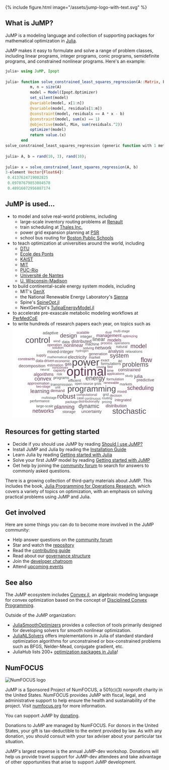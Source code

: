---
---

{% include figure.html image="/assets/jump-logo-with-text.svg" %}

## What is JuMP?

JuMP is a modeling language and collection of supporting packages for
mathematical optimization in [Julia](https://julialang.org).

JuMP makes it easy to formulate and solve a range of problem classes, including
linear programs, integer programs, conic programs, semidefinite programs, and
constrained nonlinear programs. Here's an example:

```julia
julia> using JuMP, Ipopt

julia> function solve_constrained_least_squares_regression(A::Matrix, b::Vector)
           m, n = size(A)
           model = Model(Ipopt.Optimizer)
           set_silent(model)
           @variable(model, x[1:n])
           @variable(model, residuals[1:m])
           @constraint(model, residuals == A * x - b)
           @constraint(model, sum(x) == 1)
           @objective(model, Min, sum(residuals.^2))
           optimize!(model)
           return value.(x)
       end
solve_constrained_least_squares_regression (generic function with 1 method)

julia> A, b = rand(10, 3), rand(10);

julia> x = solve_constrained_least_squares_regression(A, b)
3-element Vector{Float64}:
 0.4137624719002825
 0.09707679853084578
 0.48916072956887174
```

## JuMP is used...

 * to model and solve real-world problems, including
    * large-scale inventory routing problems at [Renault](https://pubsonline.informs.org/doi/10.1287/trsc.2022.0342)
    * train scheduling at [Thales Inc.](https://www.sciencedirect.com/science/article/pii/S0191261516304830)
    * power grid expansion planning at [PSR](https://juliacomputing.com/case-studies/psr/)
    * school bus routing for [Boston Public Schools](https://www.the74million.org/article/building-a-smarter-and-cheaper-school-bus-system-how-a-boston-mit-partnership-led-to-new-routes-that-are-20-more-efficient-use-400-fewer-buses-save-5-million/)
 * to teach optimization at universities around the world, including
    * [DTU](https://www.man.dtu.dk/mathprogrammingwithjulia)
    * [École des Ponts](https://ecoledesponts.fr)
    * [KAIST](https://kaist.ac.kr/en/)
    * [MIT](https://orc.mit.edu)
    * [PUC-Rio](http://www.puc-rio.br/english/)
    * [Université de Nantes](https://www.univ-nantes.fr)
    * [U. Wisconsin-Madison](https://engineering.wisc.edu/departments/industrial-systems-engineering/)
 * to build continental-scale energy system models, including
     * MIT's [GenX](https://github.com/GenXProject/GenX)
     * the National Renewable Energy Laboratory's [Sienna](https://www.nrel.gov/analysis/sienna.html)
     * Spine's [SpineOpt.jl](https://www.tools-for-energy-system-modelling.org)
     * NextGenOpt's [TulipaEnergyModel.jl](https://github.com/TulipaEnergy/TulipaEnergyModel.jl)
 * to accelerate pre-exascale metabolic modeling workflows at
   [PerMedCoE](https://permedcoe.eu/core-applications/)
   <!-- <img style="height: 50px;" src="https://raw.githubusercontent.com/LCSB-BioCore/COBREXA.jl/master/docs/src/assets/cobrexa.svg">
   <img style="height: 50px;" src="https://raw.githubusercontent.com/COBREXA/ConstraintTrees.jl/master/docs/src/assets/permedcoe.svg">
   <img style="height: 50px;" src="https://raw.githubusercontent.com/COBREXA/ConstraintTrees.jl/master/docs/src/assets/hhu.svg">
   <img style="height: 50px;" src="https://raw.githubusercontent.com/COBREXA/ConstraintTrees.jl/master/docs/src/assets/unilu.svg">
   <img style="height: 50px;" src="https://raw.githubusercontent.com/COBREXA/ConstraintTrees.jl/master/docs/src/assets/qtb.svg">
   <img style="height: 50px;" src="https://raw.githubusercontent.com/COBREXA/ConstraintTrees.jl/master/docs/src/assets/lcsb.svg"> -->
 * to write hundreds of research papers each year, on topics such as
   <img src="/assets/jump-word-cloud.png">

## Resources for getting started

 * Decide if you should use JuMP by reading [Should I use JuMP?](https://jump.dev/JuMP.jl/stable/should_i_use/)
 * Install JuMP and Julia by reading the [Installation Guide](https://jump.dev/JuMP.jl/stable/installation/)
 * Learn Julia by reading [Getting started with Julia](https://jump.dev/JuMP.jl/stable/tutorials/getting_started/getting_started_with_julia/)
 * Solve your first JuMP model by reading [Getting started with JuMP](https://jump.dev/JuMP.jl/stable/tutorials/getting_started/getting_started_with_JuMP/)
 * Get help by joining the [community forum](/forum)
  to search for answers to commonly asked questions.

There is a growing collection of third-party materials about JuMP. This includes
the book,
[Julia Programming for Operations Research](http://www.chkwon.net/julia/),
which covers a variety of topics on optimization, with an emphasis on solving
practical problems using JuMP and Julia.

## Get involved

Here are some things you can do to become more involved in the JuMP community:

 * Help answer questions on the [community forum](/forum)
 * Star and watch the [repository](https://github.com/jump-dev/JuMP.jl)
 * Read the [contributing guide](https://jump.dev/JuMP.jl/stable/developers/contributing/)
 * Read about our [governance structure](/pages/governance)
 * Join the [developer chatroom](/chatroom)
 * Attend [upcoming events](/pages/calendar)

## See also

The JuMP ecosystem includes [Convex.jl](https://github.com/jump-dev/Convex.jl),
an algebraic modeling language for convex optimization based on the concept of
[Disciplined Convex Programming](https://dcp.stanford.edu/).

Outside of the JuMP organization:
- [JuliaSmoothOptimizers](https://github.com/JuliaSmoothOptimizers) provides a
  collection of tools primarily designed for developing solvers for smooth
  nonlinear optimization.
- [JuliaNLSolvers](https://github.com/JuliaNLSolvers) offers implementations in
  Julia of standard standard optimization algorithms for unconstrained or
  box-constrained problems such as BFGS, Nelder-Mead, conjugate gradient, etc.
- JuliaHub lists 200+
  [optimization packages in Julia](https://juliahub.com/ui/Packages?t=optimization)!

## NumFOCUS

![NumFOCUS logo](/assets/numfocus-logo.png)

JuMP is a Sponsored Project of NumFOCUS, a 501(c)(3) nonprofit charity in the
United States. NumFOCUS provides JuMP with fiscal, legal, and administrative
support to help ensure the health and sustainability of the project. Visit
[numfocus.org](https://numfocus.org) for more information.

You can support JuMP by [donating](https://numfocus.salsalabs.org/donate-to-jump/index.html).

Donations to JuMP are managed by NumFOCUS. For donors in the United States,
your gift is tax-deductible to the extent provided by law. As with any donation,
you should consult with your tax adviser about your particular tax situation.

JuMP's largest expense is the annual JuMP-dev workshop. Donations will help us
provide travel support for JuMP-dev attendees and take advantage of other
opportunities that arise to support JuMP development.
